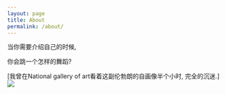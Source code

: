```yaml
---
layout: page
title: About
permalink: /about/
---
```

当你需要介绍自己的时候, 

你会跳一个怎样的舞蹈?

[我曾在National gallery of art看着这副伦勃朗的自画像半个小时, 完全的沉迷.]
![](https://ws1.sinaimg.cn/large/00700osxgy1g1u4pijxnkj30gh0lc76x)




